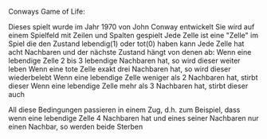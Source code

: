 Conways Game of Life:

Dieses spielt wurde im Jahr 1970 von John Conway entwickelt
Sie wird auf einem Spielfeld mit Zeilen und Spalten gespielt
Jede Zelle ist eine "Zelle" im Spiel die den Zustand lebendig(1) oder tot(0) haben kann
Jede Zelle hat acht Nachbaren und der nächste Zustand hängt von denen ab:
                   Wenn eine lebendige Zelle 2 bis 3 lebendige Nachbaren hat, so wird dieser weiter leben
                   Wenn eine tote Zelle exakt drei Nachbaren hat, so wird dieser wiederbelebt
                   Wenn eine lebendige Zelle weniger als 2 Nachbaren hat, stirbt dieser 
                   Wenn eine lebendige Zelle mehr als 3 Nachbaren hat, stirbt dieser auch
                   
All diese Bedingungen passieren in einem Zug, d.h. zum Beispiel, dass wenn eine lebendige Zelle 4 Nachbaren hat und eines seiner Nachbaren nur einen Nachbar, so werden beide Sterben



